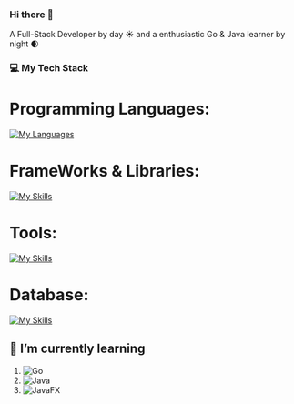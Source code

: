 ### Hi there 👋

A Full-Stack Developer by day ☀️ and a enthusiastic Go & Java learner by night 🌒 
 



### 💻️ My Tech Stack

# Programming Languages:

[![My Languages](https://skillicons.dev/icons?i=js,ts,html,css,go,java,py&perline=6)](https://skillicons.dev)

# FrameWorks & Libraries:

[![My Skills](https://skillicons.dev/icons?i=nextjs,react,tailwind&perline=6)](https://skillicons.dev)

# Tools:

[![My Skills](https://skillicons.dev/icons?i=git,docker,androidstudio,figma,graphql,prisma,vscode,&perline=6)](https://skillicons.dev)

# Database:

[![My Skills](https://skillicons.dev/icons?i=postgres,mysql,redis,mongodb&perline=6)](https://skillicons.dev)



## 🌱 I’m currently learning

1. ![Go](https://img.shields.io/badge/go-%2300ADD8.svg?style=for-the-badge&logo=go&logoColor=white)
2. ![Java](https://img.shields.io/badge/java-%23ED8B00.svg?style=for-the-badge&logo=openjdk&logoColor=white)
3. ![JavaFX](https://img.shields.io/badge/javafx-%23FF0000.svg?style=for-the-badge&logo=javafx&logoColor=white)



    
<!--
**webdevgregorjansen/webdevgregorjansen** is a ✨ _special_ ✨ repository because its `README.md` (this file) appears on your GitHub profile.

Here are some ideas to get you started:

- 🔭 I’m currently working on ...

- 👯 I’m looking to collaborate on ...
- 🤔 I’m looking for help with ...
- 💬 Ask me about ...
- 📫 How to reach me: ...
- 😄 Pronouns: ...
- ⚡ Fun fact: ...
-->

